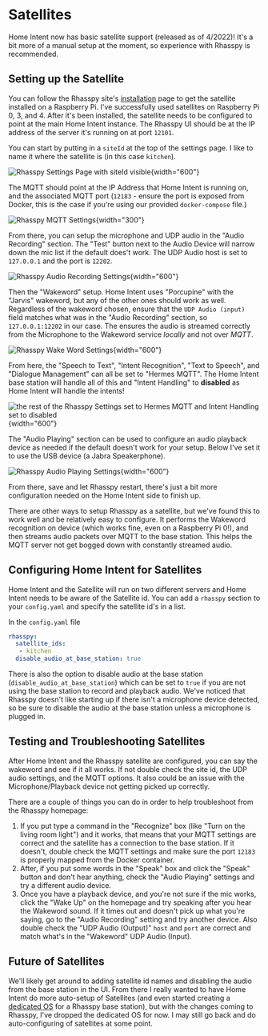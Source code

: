 # Satellites

Home Intent now has basic satellite support (released as of 4/2022)! It's a bit more of a manual setup at the moment, so experience with Rhasspy is recommended.


## Setting up the Satellite
You can follow the Rhasspy site's [installation](https://rhasspy.readthedocs.io/en/latest/installation/) page to get the satellite installed on a Raspberry Pi. I've successfully used satellites on Raspberry Pi 0, 3, and 4. After it's been installed, the satellite needs to be configured to point at the main Home Intent instance. The Rhasspy UI should be at the IP address of the server it's running on at port `12101`.

You can start by putting in a `siteId` at the top of the settings page. I like to name it where the satellite is (in this case `kitchen`).

![Rhasspy Settings Page with siteId visible](../../img/rhasspy-ui/settings_overall.png){width="600"}


The MQTT should point at the IP Address that Home Intent is running on, and the associated MQTT port (`12183` - ensure the port is exposed from Docker, this is the case if you're using our provided `docker-compose` file.)

![Rhasspy MQTT Settings](../../img/rhasspy-ui/settings_mqtt.png){width="300"}

From there, you can setup the microphone and UDP audio in the "Audio Recording" section. The "Test" button next to the Audio Device will narrow down the mic list if the default does't work. The UDP Audio host is set to `127.0.0.1` and the port is `12202`.

![Rhasspy Audio Recording Settings](../../img/rhasspy-ui/settings_audio-recording.png){width="600"}

Then the "Wakeword" setup. Home Intent uses "Porcupine" with the "Jarvis" wakeword, but any of the other ones should work as well. Regardless of the wakeword chosen, ensure that the `UDP Audio (input)` field matches what was in the "Audio Recording" section, so `127.0.0.1:12202` in our case. The ensures the audio is streamed correctly from the Microphone to the Wakeword service _locally_ and not over _MQTT_.

![Rhasspy Wake Word Settings](../../img/rhasspy-ui/settings_wake-word.png){width="600"}

From here, the "Speech to Text", "Intent Recognition", "Text to Speech", and "Dialogue Management" can all be set to "Hermes MQTT". The Home Intent base station will handle all of this and "Intent Handling" to **disabled** as Home Intent will handle the intents!

![the rest of the Rhasspy Settings set to Hermes MQTT and Intent Handling set to disabled](../../img/rhasspy-ui/settings_boxed.png){width="600"}


The "Audio Playing" section can be used to configure an audio playback device as needed if the default doesn't work for your setup. Below I've set it to use the USB device (a Jabra Speakerphone).

![Rhasspy Audio Playing Settings](../../img/rhasspy-ui/settings_audio-playing.png){width="600"}


From there, save and let Rhasspy restart, there's just a bit more configuration needed on the Home Intent side to finish up.

There are other ways to setup Rhasspy as a satellite, but we've found this to work well and be relatively easy to configure. It performs the Wakeword recognition on device (which works fine, even on a Raspberry Pi 0!), and then streams audio packets over MQTT to the base station. This helps the MQTT server not get bogged down with constantly streamed audio. 



## Configuring Home Intent for Satellites
Home Intent and the Satellite will run on two different servers and Home Intent needs to be aware of the Satellite id. You can add a `rhasspy` section to your `config.yaml` and specify the satellite id's in a list.


In the `config.yaml` file
```yaml
rhasspy:
  satellite_ids:
   - kitchen
  disable_audio_at_base_station: true
```

There is also the option to disable audio at the base station (`disable_audio_at_base_station`) which can be set to `true` if you are not using the base station to record and playback audio. We've noticed that Rhasspy doesn't like starting up if there isn't a microphone device detected, so be sure to disable the audio at the base station unless a microphone is plugged in.

## Testing and Troubleshooting Satellites
After Home Intent and the Rhasspy satellite are configured, you can say the wakeword and see if it all works. If not double check the site id, the UDP audio settings, and the MQTT options. It also could be an issue with the Microphone/Playback device not getting picked up correctly.

There are a couple of things you can do in order to help troubleshoot from the Rhasspy homepage:

 1. If you put type a command in the "Recognize" box (like "Turn on the living room light") and it works, that means that your MQTT settings are correct and the satellite has a connection to the base station. If it doesn't, double check the MQTT settings and make sure the port `12183` is properly mapped from the Docker container.
 2. After, if you put some words in the "Speak" box and click the "Speak" button and don't hear anything, check the "Audio Playing" settings and try a different audio device.
 3. Once you have a playback device, and you're not sure if the mic works, click the "Wake Up" on the homepage and try speaking after you hear the Wakeword sound. If it times out and doesn't pick up what you're saying, go to the "Audio Recording" setting and try another device. Also double check the "UDP Audio (Output)" `host` and `port` are correct and match what's in the "Wakeword" UDP Audio (Input).

## Future of Satellites
We'll likely get around to adding satellite id names and disabling the audio from the base station in the UI. From there I really wanted to have Home Intent do more auto-setup of Satellites (and even started creating a [dedicated OS](https://github.com/JarvyJ/Rhasspy-Satellite) for a Rhasspy base station), but with the changes coming to Rhasspy, I've dropped the dedicated OS for now. I may still go back and do auto-configuring of satellites at some point.
